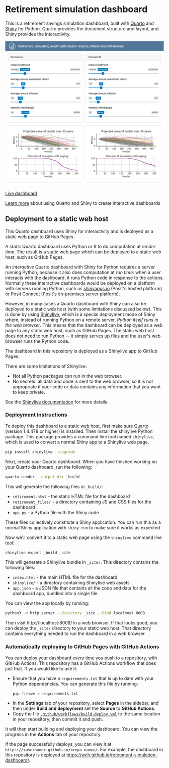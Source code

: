 Retirement simulation dashboard
===============================

This is a retirement savings simulation dashboard, built with [Quarto](https://quarto.org/) and [Shiny](https://shiny.posit.co/py/) for Python. Quarto provides the document structure and layout, and Shiny provides the interactivity.

[![Screenshot of retirement simulation dashboard](./retirement-gallery.png)](https://wch.github.io/retirement-simulation-dashboard/)

[Live dashboard](https://wch.github.io/retirement-simulation-dashboard/)

[Learn more](https://quarto.org/docs/dashboards/interactivity/shiny-python/index.html) about using Quarto and Shiny to create interactive dashboards


## Deployment to a static web host

This Quarto dashboard uses Shiny for interactivity and is deployed as a static web page to GitHub Pages.

A _static_ Quarto dashboard uses Python or R to do computation at _render time_. The result is a static web page which can be deployed to a static web host, such as GitHub Pages.

An _interactive_ Quarto dashboard with Shiny for Python requires a server running Python, because it also does computation at _run time_: when a user interacts with the dashboard, it runs Python code in response to the actions. Normally these interactive dashboards would be deployed on a platform with servers running Python, such as [shinyapps.io](https://www.shinyapps.io/) (Posit's hosted platform) or [Posit Connect](https://posit.co/products/enterprise/connect/) (Posit's on-premises server platform).

However, in many cases a Quarto dashboard with Shiny can also be deployed to a static web host (with some limitations discussed below). This is done by using [Shinylive](https://shiny.posit.co/py/docs/shinylive.html), which is a special deployment mode of Shiny where, instead of running Python on a remote server, _Python itself runs in the web browser_. This means that the dashboard can be deployed as a web page to any static web host, such as GitHub Pages. The static web host does not need to run Python -- it simply serves up files and the user's web browser runs the Python code.

The dashboard in this repository is deployed as a Shinylive app to GitHub Pages.

There are some limitations of Shinylive:

- Not all Python packages can run in the web browser.
- No secrets: all data and code is sent to the web browser, so it is not appropriate if your code or data contains any information that you want to keep private.

See the [Shinylive documentation](https://shiny.posit.co/py/docs/shinylive.html) for more details.


### Deployment instructions

To deploy this dashboard to a static web host, first make sure [Quarto](https://quarto.org/docs/download/) (version 1.4.478 or higher) is installed. Then install the shinylive Python package. This package provides a command line tool named `shinylive`, which is used to convert a normal Shiny app to a Shinylive web page.

```bash
pip install shinylive --upgrade
```

Next, create your Quarto dashboard. When you have finished working on your Quarto dashboard, run the following:

```bash
quarto render --output-dir _build
```

This will generate the following files in `_build/`:

- `retirement.html` - the static HTML file for the dashboard
- `retirement_files/` - a directory containing JS and CSS files for the dashboard
- `app.py` - a Python file with the Shiny code

These files collectively constitute a Shiny application. You can run this as a normal Shiny application with `shiny run` to make sure it works as expected.

Now we'll convert it to a static web page using the `shinylive` command line tool:

```bash
shinylive export _build _site
```

This will generate a Shinylive bundle in `_site/`. This directory contains the following files:

- `index.html` - the main HTML file for the dashboard
- `shinylive/` - a directory containing Shinylive web assets
- `app.json` - a JSON file that contains all the code and data for the dashboard app, bundled into a single file

You can view the app locally by running:

```bash
python3 -m http.server --directory _site --bind localhost 8008
```

Then visit http://localhost:8008/ in a web browser. If that looks good, you can deploy the `_site/` directory to your static web host. That directory contains everything needed to run the dashboard in a web browser.


### Automatically deploying to GitHub Pages with GitHub Actions

You can deploy your dashboard every time you push to a repository, with GitHub Actions. This repository has a GitHub Actions workflow that does just that. If you would like to use it:

- Ensure that you have a `requirements.txt` that is up to date with your Python dependencies. You can generate this file by running:
    ```bash
    pip freeze > requirements.txt
    ```
- In the **Settings** tab of your repository, select **Pages** in the sidebar, and then under **Build and deployment** set the **Source** to **GitHub Actions**.
- Copy the file [`.github/workflows/build-deploy.yml`](.github/workflows/build-deploy.yml) to the same location in your repository, then commit it and push.

It will then start building and deploying your dashboard. You can view the progress in the **Actions** tab of your repository.

If the page successfully deploys, you can view it at `https://<username>.github.io/<repo-name>/`. For example, the dashboard in this repository is deployed at https://wch.github.io/retirement-simulation-dashboard/.

